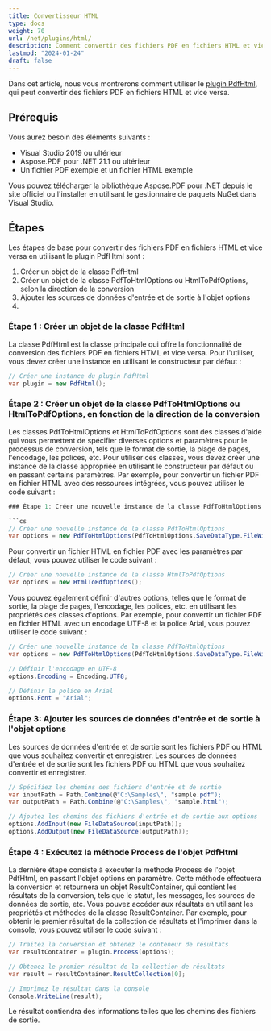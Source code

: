 ```yaml
---
title: Convertisseur HTML
type: docs
weight: 70
url: /net/plugins/html/
description: Comment convertir des fichiers PDF en fichiers HTML et vice versa en utilisant le plugin Aspose.PDF PdfHtml
lastmod: "2024-01-24"
draft: false
---
```


Dans cet article, nous vous montrerons comment utiliser le [plugin PdfHtml](https://products.aspose.org/pdf/net/html-converter/), qui peut convertir des fichiers PDF en fichiers HTML et vice versa.

## Prérequis

Vous aurez besoin des éléments suivants :

* Visual Studio 2019 ou ultérieur
* Aspose.PDF pour .NET 21.1 ou ultérieur
* Un fichier PDF exemple et un fichier HTML exemple

Vous pouvez télécharger la bibliothèque Aspose.PDF pour .NET depuis le site officiel ou l'installer en utilisant le gestionnaire de paquets NuGet dans Visual Studio.

## Étapes

Les étapes de base pour convertir des fichiers PDF en fichiers HTML et vice versa en utilisant le plugin PdfHtml sont :

1. Créer un objet de la classe PdfHtml
2. Créer un objet de la classe PdfToHtmlOptions ou HtmlToPdfOptions, selon la direction de la conversion
3. Ajouter les sources de données d'entrée et de sortie à l'objet options
4.
### Étape 1 : Créer un objet de la classe PdfHtml

La classe PdfHtml est la classe principale qui offre la fonctionnalité de conversion des fichiers PDF en fichiers HTML et vice versa. Pour l'utiliser, vous devez créer une instance en utilisant le constructeur par défaut :

```cs
// Créer une instance du plugin PdfHtml
var plugin = new PdfHtml();
```

### Étape 2 : Créer un objet de la classe PdfToHtmlOptions ou HtmlToPdfOptions, en fonction de la direction de la conversion

Les classes PdfToHtmlOptions et HtmlToPdfOptions sont des classes d'aide qui vous permettent de spécifier diverses options et paramètres pour le processus de conversion, tels que le format de sortie, la plage de pages, l'encodage, les polices, etc. Pour utiliser ces classes, vous devez créer une instance de la classe appropriée en utilisant le constructeur par défaut ou en passant certains paramètres. Par exemple, pour convertir un fichier PDF en fichier HTML avec des ressources intégrées, vous pouvez utiliser le code suivant :

```cs
### Étape 1: Créer une nouvelle instance de la classe PdfToHtmlOptions

```cs
// Créer une nouvelle instance de la classe PdfToHtmlOptions
var options = new PdfToHtmlOptions(PdfToHtmlOptions.SaveDataType.FileWithEmbeddedResources);
```

Pour convertir un fichier HTML en fichier PDF avec les paramètres par défaut, vous pouvez utiliser le code suivant :

```cs
// Créer une nouvelle instance de la classe HtmlToPdfOptions
var options = new HtmlToPdfOptions();
```

Vous pouvez également définir d'autres options, telles que le format de sortie, la plage de pages, l'encodage, les polices, etc. en utilisant les propriétés des classes d'options. Par exemple, pour convertir un fichier PDF en fichier HTML avec un encodage UTF-8 et la police Arial, vous pouvez utiliser le code suivant :

```cs
// Créer une nouvelle instance de la classe PdfToHtmlOptions
var options = new PdfToHtmlOptions(PdfToHtmlOptions.SaveDataType.FileWithEmbeddedResources);

// Définir l'encodage en UTF-8
options.Encoding = Encoding.UTF8;

// Définir la police en Arial
options.Font = "Arial";
```

### Étape 3: Ajouter les sources de données d'entrée et de sortie à l'objet options

Les sources de données d'entrée et de sortie sont les fichiers PDF ou HTML que vous souhaitez convertir et enregistrer.
Les sources de données d'entrée et de sortie sont les fichiers PDF ou HTML que vous souhaitez convertir et enregistrer.

```cs
// Spécifiez les chemins des fichiers d'entrée et de sortie
var inputPath = Path.Combine(@"C:\Samples\", "sample.pdf");
var outputPath = Path.Combine(@"C:\Samples\", "sample.html");

// Ajoutez les chemins des fichiers d'entrée et de sortie aux options
options.AddInput(new FileDataSource(inputPath));
options.AddOutput(new FileDataSource(outputPath));
```

### Étape 4 : Exécutez la méthode Process de l'objet PdfHtml

La dernière étape consiste à exécuter la méthode Process de l'objet PdfHtml, en passant l'objet options en paramètre. Cette méthode effectuera la conversion et retournera un objet ResultContainer, qui contient les résultats de la conversion, tels que le statut, les messages, les sources de données de sortie, etc. Vous pouvez accéder aux résultats en utilisant les propriétés et méthodes de la classe ResultContainer. Par exemple, pour obtenir le premier résultat de la collection de résultats et l'imprimer dans la console, vous pouvez utiliser le code suivant :

```cs
// Traitez la conversion et obtenez le conteneur de résultats
var resultContainer = plugin.Process(options);

// Obtenez le premier résultat de la collection de résultats
var result = resultContainer.ResultCollection[0];

// Imprimez le résultat dans la console
Console.WriteLine(result);
```
Le résultat contiendra des informations telles que les chemins des fichiers de sortie.
